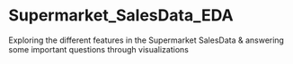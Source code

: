 # Supermarket_SalesData_EDA
Exploring the different features in the Supermarket SalesData &amp; answering some important questions through visualizations 

